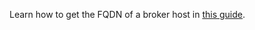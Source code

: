 Learn how to get the FQDN of a broker host in [this guide](../../../managed-kafka/operations/connect.md#fqdn).
